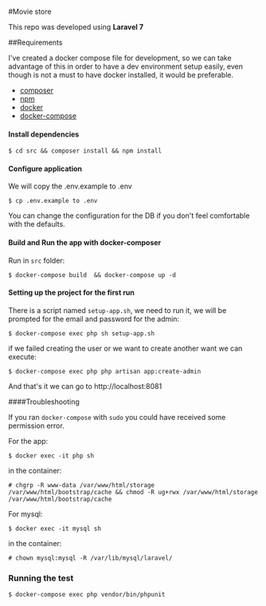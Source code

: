 #Movie store

This repo was developed using __Laravel 7__

##Requirements

I've created a docker compose file for development, so we can take advantage of this in order to have
a dev environment setup easily, even though is not a must to have docker installed, it would be preferable.

- [composer](https://getcomposer.org/)
- [npm](https://www.npmjs.com/get-npm)
- [docker](https://docs.docker.com/engine/install/)
- [docker-compose](https://docs.docker.com/compose/install/)

#### Install dependencies

```
$ cd src && composer install && npm install
```

#### Configure application

We will copy the .env.example to .env

```
$ cp .env.example to .env
```

You can change the configuration for the DB if you don't feel comfortable with the defaults.

#### Build and Run the app with docker-composer

Run in `src` folder:
```
$ docker-compose build  && docker-compose up -d
```

#### Setting up the project for the first run

There is a script named `setup-app.sh`, we need to run it, we will be prompted
for the email and password for the admin:

```
$ docker-compose exec php sh setup-app.sh
```

if we failed creating the user or we want to create another want we can execute:

```
$ docker-compose exec php php artisan app:create-admin
```

And that's it we can go to http://localhost:8081


####Troubleshooting

If you ran `docker-compose` with `sudo` you could have received some permission error.

 For the app:
 
```
$ docker exec -it php sh
```
in the container:

```
# chgrp -R www-data /var/www/html/storage /var/www/html/bootstrap/cache && chmod -R ug+rwx /var/www/html/storage /var/www/html/bootstrap/cache
```

For mysql:
```
$ docker exec -it mysql sh
```

in the container:

```
# chown mysql:mysql -R /var/lib/mysql/laravel/
```

### Running the test

```
$ docker-compose exec php vendor/bin/phpunit
```